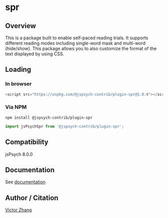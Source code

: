 # spr

## Overview

This is a package built to enable self-paced reading trials. It supports different reading modes including single-word mask and multi-word (hide/show). This package allows you to also customize the format of the text displayed by using CSS.

## Loading

### In browser

```js
<script src="https://unpkg.com/@jspsych-contrib/plugin-spr@1.0.0"></script>
```

### Via NPM

```
npm install @jspsych-contrib/plugin-spr
```

```js
import jsPsychSpr from '@jspsych-contrib/plugin-spr';
```

## Compatibility

jsPsych 8.0.0

## Documentation

See [documentation](https://github.com/jspsych/jspsych-contrib/blob/main/packages/plugin-spr/docs/jspsych-spr.md)

## Author / Citation

[Victor Zhang](https://github.com/vzhang03)
